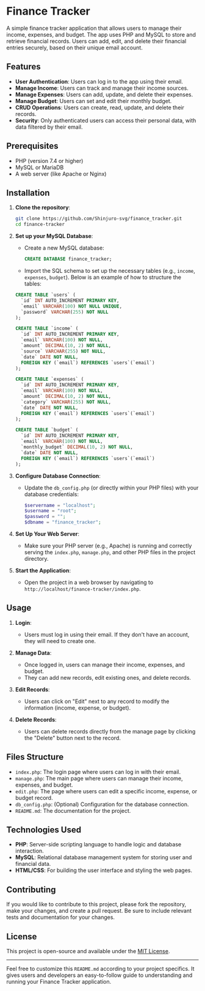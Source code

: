 # Finance Tracker

A simple finance tracker application that allows users to manage their income, expenses, and budget. The app uses PHP and MySQL to store and retrieve financial records. Users can add, edit, and delete their financial entries securely, based on their unique email account.

## Features

- **User Authentication**: Users can log in to the app using their email.
- **Manage Income**: Users can track and manage their income sources.
- **Manage Expenses**: Users can add, update, and delete their expenses.
- **Manage Budget**: Users can set and edit their monthly budget.
- **CRUD Operations**: Users can create, read, update, and delete their records.
- **Security**: Only authenticated users can access their personal data, with data filtered by their email.

## Prerequisites

- PHP (version 7.4 or higher)
- MySQL or MariaDB
- A web server (like Apache or Nginx)

## Installation

1. **Clone the repository**:
    ```bash
    git clone https://github.com/Shinjuro-svg/finance_tracker.git
    cd finance-tracker
    ```

2. **Set up your MySQL Database**:
    - Create a new MySQL database:
      ```sql
      CREATE DATABASE finance_tracker;
      ```

    - Import the SQL schema to set up the necessary tables (e.g., `income`, `expenses`, `budget`). Below is an example of how to structure the tables:

    ```sql
    CREATE TABLE `users` (
      `id` INT AUTO_INCREMENT PRIMARY KEY,
      `email` VARCHAR(100) NOT NULL UNIQUE,
      `password` VARCHAR(255) NOT NULL
    );

    CREATE TABLE `income` (
      `id` INT AUTO_INCREMENT PRIMARY KEY,
      `email` VARCHAR(100) NOT NULL,
      `amount` DECIMAL(10, 2) NOT NULL,
      `source` VARCHAR(255) NOT NULL,
      `date` DATE NOT NULL,
      FOREIGN KEY (`email`) REFERENCES `users`(`email`)
    );

    CREATE TABLE `expenses` (
      `id` INT AUTO_INCREMENT PRIMARY KEY,
      `email` VARCHAR(100) NOT NULL,
      `amount` DECIMAL(10, 2) NOT NULL,
      `category` VARCHAR(255) NOT NULL,
      `date` DATE NOT NULL,
      FOREIGN KEY (`email`) REFERENCES `users`(`email`)
    );

    CREATE TABLE `budget` (
      `id` INT AUTO_INCREMENT PRIMARY KEY,
      `email` VARCHAR(100) NOT NULL,
      `monthly_budget` DECIMAL(10, 2) NOT NULL,
      `date` DATE NOT NULL,
      FOREIGN KEY (`email`) REFERENCES `users`(`email`)
    );
    ```

3. **Configure Database Connection**:
    - Update the `db_config.php` (or directly within your PHP files) with your database credentials:
      ```php
      $servername = "localhost";
      $username = "root";
      $password = "";
      $dbname = "finance_tracker";
      ```

4. **Set Up Your Web Server**:
    - Make sure your PHP server (e.g., Apache) is running and correctly serving the `index.php`, `manage.php`, and other PHP files in the project directory.

5. **Start the Application**:
    - Open the project in a web browser by navigating to `http://localhost/finance-tracker/index.php`.

## Usage

1. **Login**:
    - Users must log in using their email. If they don't have an account, they will need to create one.
  
2. **Manage Data**:
    - Once logged in, users can manage their income, expenses, and budget.
    - They can add new records, edit existing ones, and delete records.

3. **Edit Records**:
    - Users can click on "Edit" next to any record to modify the information (income, expense, or budget).

4. **Delete Records**:
    - Users can delete records directly from the manage page by clicking the "Delete" button next to the record.

## Files Structure

- `index.php`: The login page where users can log in with their email.
- `manage.php`: The main page where users can manage their income, expenses, and budget.
- `edit.php`: The page where users can edit a specific income, expense, or budget record.
- `db_config.php`: (Optional) Configuration for the database connection.
- `README.md`: The documentation for the project.

## Technologies Used

- **PHP**: Server-side scripting language to handle logic and database interaction.
- **MySQL**: Relational database management system for storing user and financial data.
- **HTML/CSS**: For building the user interface and styling the web pages.

## Contributing

If you would like to contribute to this project, please fork the repository, make your changes, and create a pull request. Be sure to include relevant tests and documentation for your changes.

## License

This project is open-source and available under the [MIT License](LICENSE).

---

Feel free to customize this `README.md` according to your project specifics. It gives users and developers an easy-to-follow guide to understanding and running your Finance Tracker application.
